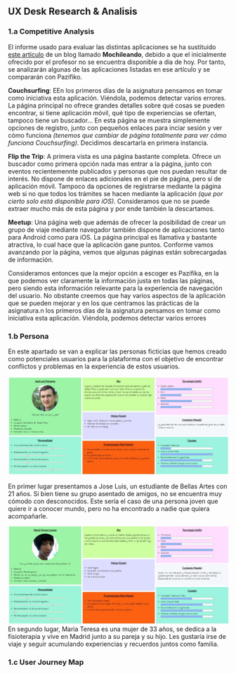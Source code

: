 ## UX Desk Research & Analisis
### 1.a Competitive Analysis
El informe usado para evaluar las distintas aplicaciones se ha sustituido [este artículo](https://www.mochileando.com/blog-de-herramientas/2019/2/15/mejores-aplicaciones-para-conectar-con-otros-viajeros) de un blog llamado **Mochileando**, debido a que el inicialmente ofrecido por el profesor no se encuentra disponible a día de hoy. Por tanto, se analizarán algunas de las aplicaciones listadas en ese artículo y se compararán con Pazifiko.

**Couchsurfing**: EEn los primeros días de la asignatura pensamos en tomar como iniciativa esta aplicación. Viéndola, podemos detectar varios errores. La página principal no ofrece grandes detalles sobre qué cosas se pueden encontrar, si tiene aplicación móvil, qué tipo de experiencias se ofertan, tampoco tiene un buscador... En esta página se muestra simplemente opciones de registro, junto con pequeños enlaces para inciar sesión y ver cómo funciona *(tenemos que cambiar de página totalmente para ver cómo funciona Couchsurfing)*. Decidimos descartarla en primera instancia.

**Flip the Trip**: A primera vista es una página bastante completa. Ofrece un buscador como primera opción nada mas entrar a la página, junto con eventos recientemennte publicados y personas que nos puedan resultar de interés. No dispone de enlaces adicionales en el pie de página, pero sí de aplicación móvil. Tampoco da opciones de registrarse mediante la página web si no que todos los trámites se hacen mediante la aplicación *(que por cierto solo está disponible para iOS)*. Consideramos que no se puede extraer mucho más de esta página y por ende también la descartamos.

**Meetup**: Una página web que además de ofrecer la posibilidad de crear un grupo de viaje mediante navegador también dispone de aplicaciones tanto para Android como para iOS. La página principal es llamativa y bastante atractiva, lo cual hace que la aplicación gane puntos. Conforme vamos avanzando por la página, vemos que algunas páginas están sobrecargadas de información.

Consideramos entonces que la mejor opción a escoger es Pazifika, en la que podemos ver claramente la información justa en todas las páginas, pero siendo esta información relevante para la experiencia de navegación del usuario. No obstante creemos que hay varios aspectos de la aplicación que se pueden mejorar y en los que centramos las prácticas de la asignatura.n los primeros días de la asignatura pensamos en tomar como iniciativa esta aplicación. Viéndola, podemos detectar varios errores

### 1.b Persona
En este apartado se van a explicar las personas ficticias que hemos creado como potenciales usuarios para la plataforma con el objetivo de encontrar conflictos y problemas en la experiencia de estos usuarios.

![Persona 1](../img/persona1.jpg)

En primer lugar presentamos a Jose Luis, un estudiante de Bellas Artes con 21 años. Si bien tiene su grupo asentado de amigos, no se encuentra muy cómodo con desconocidos. Este sería el caso de una persona joven que quiere ir a conocer mundo, pero no ha encontrado a nadie que quiera acompañarle.


![Persona 2](../img/persona2.jpg)
En segundo lugar, Maria Teresa es una mujer de 33 años, se dedica a la fisioterapia y vive en Madrid junto a su pareja y su hijo. Les gustaría irse de viaje y seguir acumulando experiencias y recuerdos juntos como familia.

### 1.c User Journey Map
